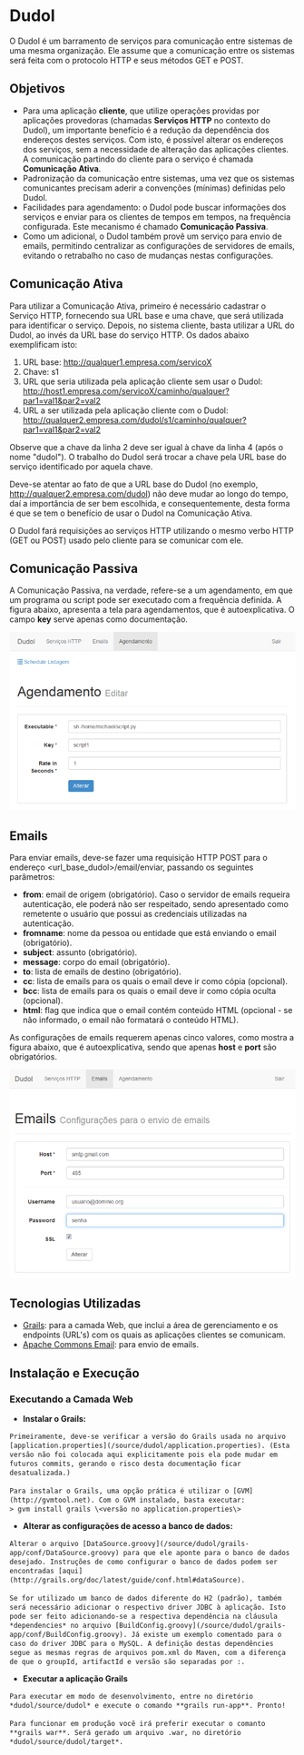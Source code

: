# Dudol

O Dudol é um barramento de serviços para comunicação entre sistemas de uma mesma organização. Ele assume que a comunicação entre os sistemas será feita com o protocolo HTTP e seus métodos GET e POST.

## Objetivos
* Para uma aplicação **cliente**, que utilize operações providas por aplicações provedoras (chamadas **Serviços HTTP** no contexto do Dudol), um importante benefício é a redução da dependência dos endereços destes serviços. Com isto, é possível alterar os endereços dos serviços, sem a necessidade de alteração das aplicações clientes. A comunicação partindo do cliente para o serviço é chamada **Comunicação Ativa**.
* Padronização da comunicação entre sistemas, uma vez que os sistemas comunicantes precisam aderir a convenções (mínimas) definidas pelo Dudol.
* Facilidades para agendamento: o Dudol pode buscar informações dos serviços e enviar para os clientes de tempos em tempos, na frequência configurada. Este mecanismo é chamado **Comunicação Passiva**.
* Como um adicional, o Dudol também provê um serviço para envio de emails, permitindo centralizar as configurações de servidores de emails, evitando o retrabalho no caso de mudanças nestas configurações.
 

## Comunicação Ativa
Para utilizar a Comunicação Ativa, primeiro é necessário cadastrar o Serviço HTTP, fornecendo sua URL base e uma chave, que será utilizada para identificar o serviço. Depois, no sistema cliente, basta utilizar a URL do Dudol, ao invés da URL base do serviço HTTP. Os dados abaixo exemplificam isto:

1.  URL base: http://qualquer1.empresa.com/servicoX
2.  Chave: s1
3.  URL que seria utilizada pela aplicação cliente sem usar o Dudol: http://host1.empresa.com/servicoX/caminho/qualquer?par1=val1&par2=val2
4.  URL a ser utilizada pela aplicação cliente com o Dudol: http://qualquer2.empresa.com/dudol/s1/caminho/qualquer?par1=val1&par2=val2

Observe que a chave da linha 2 deve ser igual à chave da linha 4 (após o nome "dudol"). O trabalho do Dudol será trocar a chave pela URL base do serviço identificado por aquela chave.

Deve-se atentar ao fato de que a URL base do Dudol (no exemplo, http://qualquer2.empresa.com/dudol) não deve mudar ao longo do tempo, daí a importância de ser bem escolhida, e consequentemente, desta forma é que se tem o benefício de usar o Dudol na Comunicação Ativa.

O Dudol fará requisições ao serviços HTTP utilizando o mesmo verbo HTTP (GET ou POST) usado pelo cliente para se comunicar com ele.


## Comunicação Passiva

A Comunicação Passiva, na verdade, refere-se a um agendamento, em que um programa ou script pode ser executado com a frequência definida. A figura abaixo, apresenta a tela para agendamentos, que é autoexplicativa. O campo **key** serve apenas como documentação.

![Configurações de agendamento](/docs/images/agendamento.png "Configurações de agendamento")



## Emails
Para enviar emails, deve-se fazer uma requisição HTTP POST para o endereço <url_base_dudol>/email/enviar, passando os seguintes parâmetros:
* **from**: email de origem (obrigatório). Caso o servidor de emails requeira autenticação, ele poderá não ser respeitado, sendo apresentado como remetente o usuário que possui as credenciais utilizadas na autenticação.
* **fromname**: nome da pessoa ou entidade que está enviando o email (obrigatório).
* **subject**: assunto (obrigatório).
* **message**: corpo do email (obrigatório).
* **to**: lista de emails de destino (obrigatório).
* **cc**: lista de emails para os quais o email deve ir como cópia (opcional).
* **bcc**: lista de emails para os quais o email deve ir como cópia oculta (opcional).
* **html**: flag que indica que o email contém conteúdo HTML (opcional - se não informado, o email não formatará o conteúdo HTML).

As configurações de emails requerem apenas cinco valores, como mostra a figura abaixo, que é autoexplicativa, sendo que apenas **host** e **port** são obrigatórios.

![Configurações de email](/docs/images/email.png "Configurações de email")

## Tecnologias Utilizadas

* [Grails](http://grails.org): para a camada Web, que inclui a área de gerenciamento e os endpoints (URL's) com os quais as aplicações clientes se comunicam.
* [Apache Commons Email](http://commons.apache.org/proper/commons-email/): para envio de emails.


## Instalação e Execução

### Executando a Camada Web

*    **Instalar o Grails:**
    
    Primeiramente, deve-se verificar a versão do Grails usada no arquivo [application.properties](/source/dudol/application.properties). (Esta versão não foi colocada aqui explicitamente pois ela pode mudar em futuros commits, gerando o risco desta documentação ficar desatualizada.)
     
    Para instalar o Grails, uma opção prática é utilizar o [GVM](http://gvmtool.net). Com o GVM instalado, basta executar:
    > gvm install grails \<versão no application.properties\>

*    **Alterar as configurações de acesso a banco de dados:**

    Alterar o arquivo [DataSource.groovy](/source/dudol/grails-app/conf/DataSource.groovy) para que ele aponte para o banco de dados desejado. Instruções de como configurar o banco de dados podem ser encontradas [aqui](http://grails.org/doc/latest/guide/conf.html#dataSource).
    
    Se for utilizado um banco de dados diferente do H2 (padrão), também será necessário adicionar o respectivo driver JDBC à aplicação. Isto pode ser feito adicionando-se a respectiva dependência na cláusula *dependencies* no arquivo [BuildConfig.groovy](/source/dudol/grails-app/conf/BuildConfig.groovy). Já existe um exemplo comentado para o caso do driver JDBC para o MySQL. A definição destas dependêncies segue as mesmas regras de arquivos pom.xml do Maven, com a diferença de que o groupId, artifactId e versão são separadas por :.
    
*    **Executar a aplicação Grails**
    
    Para executar em modo de desenvolvimento, entre no diretório *dudol/source/dudol* e execute o comando **grails run-app**. Pronto!

    Para funcionar em produção você irá preferir executar o comanto **grails war**. Será gerado um arquivo .war, no diretório *dudol/source/dudol/target*.
